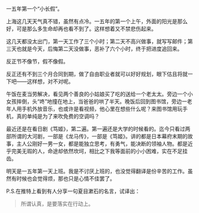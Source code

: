 一五年第一个“小长假”。

上海这几天天气真不错，虽然有点冷。一五年的第一个上午，外面的阳光是那么好，可是那么多生命却再也看不到了。这样想着又不禁悲伤起来。

这几天都没太出门，第一天工作了三个小时；第二天不高兴做事，就写写邮件；第三天也就是今天，后悔第二天没做事，恶补了六个小时，终于把进度追回来。

反正节不像节，假不像假。

反正还有不到三个月合同到期，做了自由职业者就可以好好规划，眼下估且将就一下吧——这样想，对不对呢。

午饭在麦当劳解决，看见两个善良的小姑娘买了吃的送给一个老太太。旁边一个小女孩摔倒，头“咚”地撞在地上，当爸爸的哄了半天。晚饭后回到图书馆，旁边一老年人用手机外放音乐，也或许是看视频，他心里在想些什么呢？来图书馆用玩手机，真的单纯是为了来吹免费的空调吗？

最近还是在看日剧《笃姬》，第二遍。第一遍还是大学的时候看的。迄今只看过两部所谓的大河剧，一部是《龙马传》，一部是《笃姬》。讲的都是日本幕府末期的故事，主人公刚好一男一女，都是能独立思考，有勇气，能决断的领袖人物。都是近乎完美无瑕的人，命途却依然坎坷，相比之下我等面前的小小困难，实在不足挂齿。

明天是一五年第一天上班。我是不讨厌上班的，也没觉得翻译是份辛苦的工作。虽然有时候也会觉得烦，那也只是心情不佳罢了。

P.S.在推特上看到有人分享一句夏目漱石的名言，试译出：
>所谓认真，是要落实在行动上。
